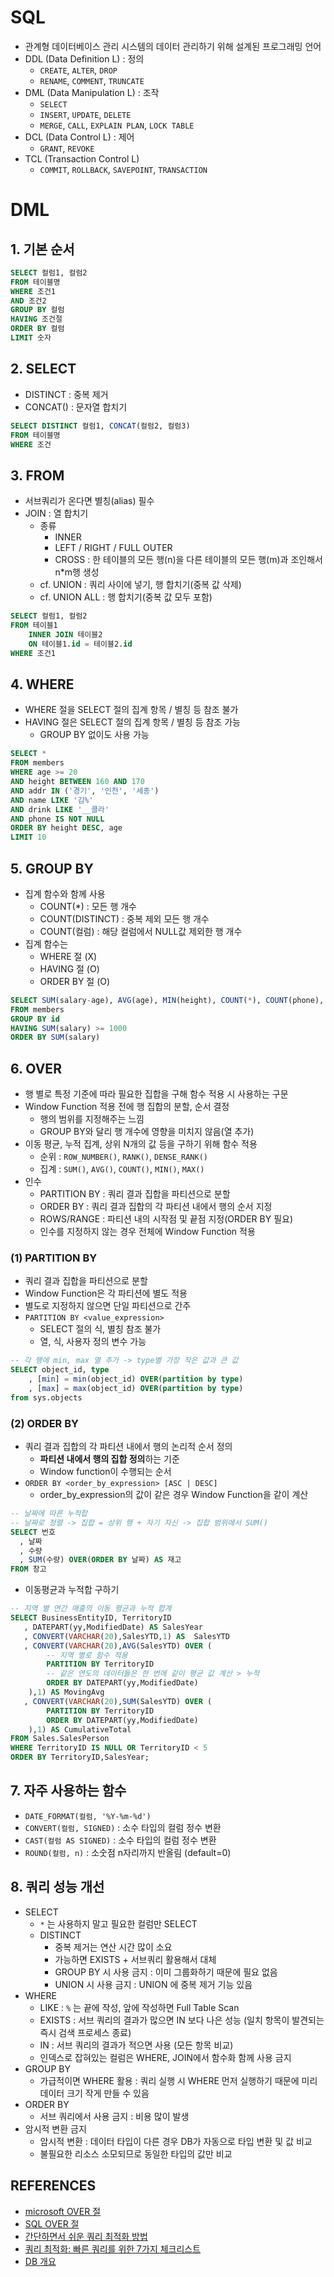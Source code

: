 # SQL
- 관계형 데이터베이스 관리 시스템의 데이터 관리하기 위해 설계된 프로그래밍 언어
- DDL (Data Definition L) : 정의
    - `CREATE`, `ALTER`, `DROP`
    - `RENAME`, `COMMENT`, `TRUNCATE`
- DML (Data Manipulation L) : 조작
    - `SELECT`
    - `INSERT`, `UPDATE`, `DELETE`
    - `MERGE`, `CALL`, `EXPLAIN PLAN`, `LOCK TABLE`
- DCL (Data Control L) : 제어
    - `GRANT`, `REVOKE`
- TCL (Transaction Control L)
    - `COMMIT`, `ROLLBACK`, `SAVEPOINT`, `TRANSACTION`

# DML
## 1. 기본 순서
```sql
SELECT 컬럼1, 컬럼2
FROM 테이블명
WHERE 조건1
AND 조건2
GROUP BY 컬럼
HAVING 조건절
ORDER BY 컬럼
LIMIT 숫자
```

## 2. SELECT
- DISTINCT : 중복 제거
- CONCAT() : 문자열 합치기
```sql
SELECT DISTINCT 컬럼1, CONCAT(컬럼2, 컬럼3)
FROM 테이블명
WHERE 조건
```

## 3. FROM
- 서브쿼리가 온다면 별칭(alias) 필수
- JOIN : 열 합치기
    - 종류
        - INNER 
        - LEFT / RIGHT / FULL OUTER
        - CROSS : 한 테이블의 모든 행(n)을 다른 테이블의 모든 행(m)과 조인해서 n*m행 생성
    - cf. UNION : 쿼리 사이에 넣기, 행 합치기(중복 값 삭제)
    - cf. UNION ALL : 행 합치기(중복 값 모두 포함)
```sql
SELECT 컬럼1, 컬럼2
FROM 테이블1
    INNER JOIN 테이블2
    ON 테이블1.id = 테이블2.id
WHERE 조건1
```

## 4. WHERE
- WHERE 절을 SELECT 절의 집계 항목 / 별칭 등 참조 불가
- HAVING 절은 SELECT 절의 집계 항목 / 별칭 등 참조 가능
    - GROUP BY 없이도 사용 가능
```sql
SELECT *
FROM members
WHERE age >= 20
AND height BETWEEN 160 AND 170
AND addr IN ('경기', '인천', '세종')
AND name LIKE '김%'
AND drink LIKE '__콜라'
AND phone IS NOT NULL
ORDER BY height DESC, age
LIMIT 10
```

## 5. GROUP BY
- 집계 함수와 함께 사용
    - COUNT(*) : 모든 행 개수
    - COUNT(DISTINCT) : 중복 제외 모든 행 개수
    - COUNT(컬럼) : 해당 컬럼에서 NULL값 제외한 행 개수
- 집계 함수는 
    - WHERE 절 (X)
    - HAVING 절 (O)
    - ORDER BY 절 (O)
```sql
SELECT SUM(salary-age), AVG(age), MIN(height), COUNT(*), COUNT(phone), COUNT(DISTINCT)
FROM members
GROUP BY id
HAVING SUM(salary) >= 1000
ORDER BY SUM(salary)
```

## 6. OVER
- 행 별로 특정 기준에 따라 필요한 집합을 구해 함수 적용 시 사용하는 구문
- Window Function 적용 전에 행 집합의 분할, 순서 결정
    - 행의 범위를 지정해주는 느낌
    - GROUP BY와 달리 행 개수에 영향을 미치지 않음(열 추가)
- 이동 평균, 누적 집계, 상위 N개의 값 등을 구하기 위해 함수 적용
    - 순위 : `ROW_NUMBER()`, `RANK()`, `DENSE_RANK()`
    - 집계 : `SUM()`, `AVG()`, `COUNT()`, `MIN()`, `MAX()`
- 인수
    - PARTITION BY : 쿼리 결과 집합을 파티션으로 분할
    - ORDER BY : 쿼리 결과 집합의 각 파티션 내에서 행의 순서 지정
    - ROWS/RANGE : 파티션 내의 시작점 및 끝점 지정(ORDER BY 필요)
    - 인수를 지정하지 않는 경우 전체에 Window Function 적용

### (1) PARTITION BY
- 쿼리 결과 집합을 파티션으로 분할
- Window Function은 각 파티션에 별도 적용
- 별도로 지정하지 않으면 단일 파티션으로 간주
- `PARTITION BY <value_expression>`
    - SELECT 절의 식, 별칭 참조 불가
    - 열, 식, 사용자 정의 변수 가능
```sql
-- 각 행에 min, max 열 추가 -> type별 가장 작은 값과 큰 값
SELECT object_id, type
    , [min] = min(object_id) OVER(partition by type)
    , [max] = max(object_id) OVER(partition by type)
from sys.objects
```

### (2) ORDER BY
- 쿼리 결과 집합의 각 파티션 내에서 행의 논리적 순서 정의
    - **파티션 내에서 행의 집합 정의**하는 기준
    - Window function이 수행되는 순서
- `ORDER BY <order_by_expression> [ASC | DESC]`
    - order_by_expression의 값이 같은 경우 Window Function을 같이 계산
```sql
-- 날짜에 따른 누적합
-- 날짜로 정렬 -> 집합 = 상위 행 + 자기 자신 -> 집합 범위에서 SUM()
SELECT 번호
  , 날짜
  , 수량
  , SUM(수량) OVER(ORDER BY 날짜) AS 재고
FROM 창고
```
- 이동평균과 누적합 구하기
```sql
-- 지역 별 연간 매출의 이동 평균과 누적 합계
SELECT BusinessEntityID, TerritoryID   
   , DATEPART(yy,ModifiedDate) AS SalesYear  
   , CONVERT(VARCHAR(20),SalesYTD,1) AS  SalesYTD  
   , CONVERT(VARCHAR(20),AVG(SalesYTD) OVER (
        -- 지역 별로 함수 적용
        PARTITION BY TerritoryID 
        -- 같은 연도의 데이터들은 한 번에 같이 평균 값 계산 > 누적
        ORDER BY DATEPART(yy,ModifiedDate)   
    ),1) AS MovingAvg  
   , CONVERT(VARCHAR(20),SUM(SalesYTD) OVER (
        PARTITION BY TerritoryID   
        ORDER BY DATEPART(yy,ModifiedDate)   
    ),1) AS CumulativeTotal  
FROM Sales.SalesPerson  
WHERE TerritoryID IS NULL OR TerritoryID < 5  
ORDER BY TerritoryID,SalesYear;
```

## 7. 자주 사용하는 함수
- `DATE_FORMAT(컬럼, '%Y-%m-%d')`
- `CONVERT(컬럼, SIGNED)` : 소수 타입의 컬럼 정수 변환
- `CAST(컬럼 AS SIGNED)` : 소수 타입의 컬럼 정수 변환
- `ROUND(컬럼, n)` : 소숫점 n자리까지 반올림 (default=0)

## 8. 쿼리 성능 개선
- SELECT
    - `*` 는 사용하지 말고 필요한 컬럼만 SELECT
    - DISTINCT
        - 중복 제거는 연산 시간 많이 소요
        - 가능하면 EXISTS + 서브쿼리 활용해서 대체 
        - GROUP BY 시 사용 금지 : 이미 그룹화하기 때문에 필요 없음
        - UNION 시 사용 금지 : UNION 에 중복 제거 기능 있음
- WHERE
    - LIKE : `%` 는 끝에 작성, 앞에 작성하면 Full Table Scan
    - EXISTS : 서브 쿼리의 결과가 많으면 IN 보다 나은 성능 (일치 항목이 발견되는 즉시 검색 프로세스 종료)
    - IN : 서브 쿼리의 결과가 적으면 사용 (모든 항목 비교)
    - 인덱스로 잡혀있는 컬럼은 WHERE, JOIN에서 함수화 함께 사용 금지
- GROUP BY
    - 가급적이면 WHERE 활용 : 쿼리 실행 시 WHERE 먼저 실행하기 때문에 미리 데이터 크기 작게 만들 수 있음
- ORDER BY
    - 서브 쿼리에서 사용 금지 : 비용 많이 발생
- 암시적 변환 금지
    - 암시적 변환 : 데이터 타입이 다른 경우 DB가 자동으로 타입 변환 및 값 비교
    - 불필요한 리소스 소모되므로 동일한 타입의 값만 비교

## REFERENCES
- [microsoft OVER 절](https://learn.microsoft.com/ko-kr/sql/t-sql/queries/select-over-clause-transact-sql?view=sql-server-ver15)
- [SQL OVER 절](https://velog.io/@wltn716/SQL-Over-%EC%A0%88)
- [간단하면서 쉬운 쿼리 최적화 방법](https://developer-talk.tistory.com/420)
- [쿼리 최적화: 빠른 쿼리를 위한 7가지 체크리스트](https://medium.com/watcha/%EC%BF%BC%EB%A6%AC-%EC%B5%9C%EC%A0%81%ED%99%94-%EC%B2%AB%EA%B1%B8%EC%9D%8C-%EB%B3%B4%EB%8B%A4-%EB%B9%A0%EB%A5%B8-%EC%BF%BC%EB%A6%AC%EB%A5%BC-%EC%9C%84%ED%95%9C-7%EA%B0%80%EC%A7%80-%EC%B2%B4%ED%81%AC-%EB%A6%AC%EC%8A%A4%ED%8A%B8-bafec9d2c073)
- [DB 개요](https://velog.io/@alicesykim95/DB-DDL-DML-DCL-TCL%EC%9D%B4%EB%9E%80)